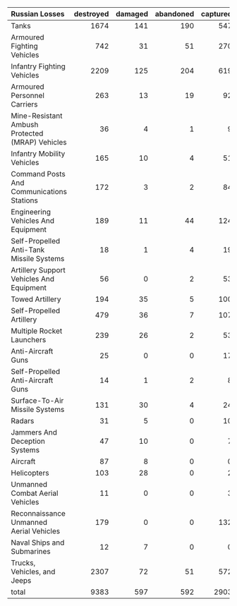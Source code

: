 | Russian Losses                                   |   destroyed |   damaged |   abandoned |   captured |   total |
|:-------------------------------------------------|------------:|----------:|------------:|-----------:|--------:|
| Tanks                                            |        1674 |       141 |         190 |        547 |    2552 |
| Armoured Fighting Vehicles                       |         742 |        31 |          51 |        270 |    1094 |
| Infantry Fighting Vehicles                       |        2209 |       125 |         204 |        619 |    3157 |
| Armoured Personnel Carriers                      |         263 |        13 |          19 |         92 |     387 |
| Mine-Resistant Ambush Protected  (MRAP) Vehicles |          36 |         4 |           1 |          9 |      50 |
| Infantry Mobility Vehicles                       |         165 |        10 |           4 |         51 |     230 |
| Command Posts And Communications Stations        |         172 |         3 |           2 |         84 |     261 |
| Engineering Vehicles And Equipment               |         189 |        11 |          44 |        124 |     368 |
| Self-Propelled Anti-Tank Missile Systems         |          18 |         1 |           4 |         19 |      42 |
| Artillery Support Vehicles And Equipment         |          56 |         0 |           2 |         53 |     111 |
| Towed Artillery                                  |         194 |        35 |           5 |        100 |     334 |
| Self-Propelled Artillery                         |         479 |        36 |           7 |        107 |     629 |
| Multiple Rocket Launchers                        |         239 |        26 |           2 |         53 |     320 |
| Anti-Aircraft Guns                               |          25 |         0 |           0 |         17 |      42 |
| Self-Propelled Anti-Aircraft Guns                |          14 |         1 |           2 |          8 |      25 |
| Surface-To-Air Missile Systems                   |         131 |        30 |           4 |         24 |     189 |
| Radars                                           |          31 |         5 |           0 |         10 |      46 |
| Jammers And Deception Systems                    |          47 |        10 |           0 |          7 |      64 |
| Aircraft                                         |          87 |         8 |           0 |          0 |      95 |
| Helicopters                                      |         103 |        28 |           0 |          2 |     133 |
| Unmanned Combat Aerial Vehicles                  |          11 |         0 |           0 |          3 |      14 |
| Reconnaissance Unmanned Aerial Vehicles          |         179 |         0 |           0 |        132 |     311 |
| Naval Ships and Submarines                       |          12 |         7 |           0 |          0 |      19 |
| Trucks, Vehicles, and Jeeps                      |        2307 |        72 |          51 |        572 |    3002 |
| total                                            |        9383 |       597 |         592 |       2903 |   13475 |
